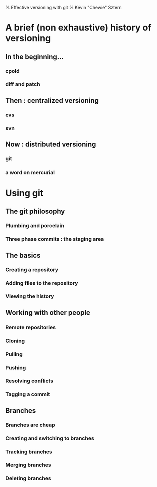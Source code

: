 % Effective versioning with git
% Kévin "Chewie" Sztern

# A brief (non exhaustive) history of versioning

## In the beginning...

### cpold

### diff and patch

## Then : centralized versioning

### cvs

### svn

## Now : distributed versioning

### git

### a word on mercurial

# Using git

## The git philosophy

### Plumbing and porcelain

### Three phase commits : the staging area

## The basics

### Creating a repository

### Adding files to the repository

### Viewing the history

## Working with other people

### Remote repositories

### Cloning

### Pulling

### Pushing

### Resolving conflicts

### Tagging a commit

## Branches

### Branches are cheap

### Creating and switching to branches

### Tracking branches

### Merging branches

### Deleting branches
